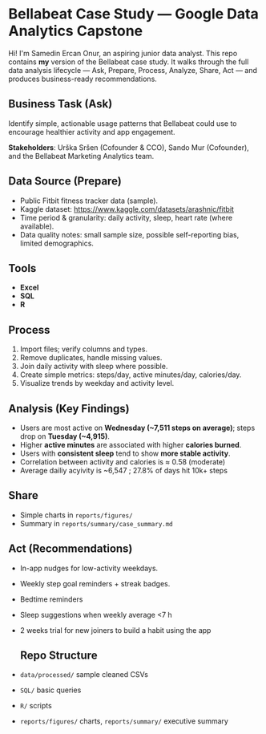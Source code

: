 # Bellabeat Case Study — Google Data Analytics Capstone

Hi! I'm Samedin Ercan Onur, an aspiring junior data analyst. This repo contains **my** version of the Bellabeat case study. It walks through the full data analysis lifecycle — Ask, Prepare, Process, Analyze, Share, Act — and produces business-ready recommendations.


## Business Task (Ask)
Identify simple, actionable usage patterns that Bellabeat could use to encourage healthier activity and app engagement.

**Stakeholders**: Urška Sršen (Cofounder & CCO), Sando Mur (Cofounder), and the Bellabeat Marketing Analytics team. 

## Data Source (Prepare)
- Public Fitbit fitness tracker data (sample).
- Kaggle dataset: https://www.kaggle.com/datasets/arashnic/fitbit 
- Time period & granularity: daily activity, sleep, heart rate (where available).  
- Data quality notes: small sample size, possible self-reporting bias, limited demographics.

## Tools
- **Excel**  
- **SQL** 
- **R** 

## Process
1. Import files; verify columns and types.
2. Remove duplicates, handle missing values.
3. Join daily activity with sleep where possible.
4. Create simple metrics: steps/day, active minutes/day, calories/day.
5. Visualize trends by weekday and activity level.

## Analysis (Key Findings)
- Users are most active on **Wednesday (~7,511 steps on average)**; steps drop on **Tuesday (~4,915)**.
- Higher **active minutes** are associated with higher **calories burned**.
- Users with **consistent sleep** tend to show **more stable activity**.
- Correlation between activity and calories is ≈ 0.58 (moderate) 
- Average dailiy acyivity is ~6,547 ; 27.8% of days hit 10k+ steps 

## Share
- Simple charts in `reports/figures/`  
- Summary in `reports/summary/case_summary.md`

## Act (Recommendations)
- In-app nudges for low-activity weekdays.
- Weekly step goal reminders + streak badges.
- Bedtime reminders
- Sleep suggestions when weekly average <7 h
- 2 weeks trial for new joiners to build a habit using the app

  ## Repo Structure
- `data/processed/` sample cleaned CSVs  
- `SQL/` basic queries  
- `R/` scripts  
- `reports/figures/` charts, `reports/summary/` executive summary
